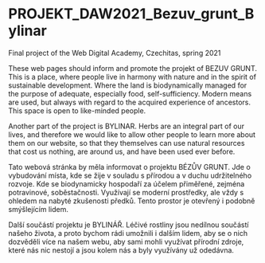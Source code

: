 # PROJEKT_DAW2021_Bezuv_grunt_Bylinar

Final project of the Web Digital Academy, Czechitas, spring 2021

These web pages should inform and promote the projekt of BEZUV GRUNT.
This is a place, where people live in harmony with nature and in the spirit of sustainable development. Where the land is biodynamically managed for the purpose of adequate, especially food, self-sufficiency. Modern means are used, but always with regard to the acquired experience of ancestors. This space is open to like-minded people.

Another part of the project is BYLINAR.
Herbs are an integral part of our lives, and therefore we would like to allow other people to learn more about them on our website, so that they themselves can use natural resources that cost us nothing, are around us, and have been used ever before.

Tato webová stránka by měla informovat o projektu BÉZŮV GRUNT.
Jde o vybudování místa, kde se žije v souladu s přírodou a v duchu udržitelného rozvoje. Kde se biodynamicky hospodaří za účelem přiměřené, zejména potravinové, soběstačnosti. Využívají se moderní prostředky, ale vždy s ohledem na nabyté zkušenosti předků. Tento prostor je otevřený i podobně smýšlejícím lidem.

Další součástí projektu je BYLINÁŘ.
Léčivé rostliny jsou nedílnou součástí našeho života, a proto bychom rádi umožnili i dalším lidem, aby se o nich dozvěděli více na našem webu, aby sami mohli využívat přírodní zdroje, které nás nic nestojí a jsou kolem nás a byly využívány už odedávna.
